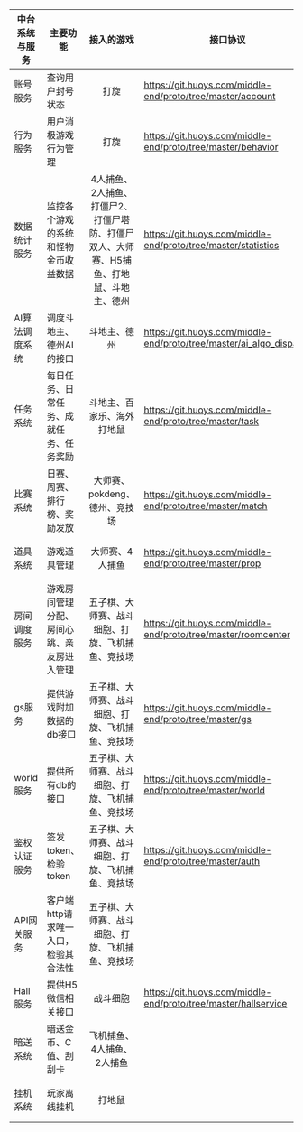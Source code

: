 | 中台系统与服务 | 主要功能                                   |                          接入的游戏                          | 接口协议                                                     | 负责人 |
| -------------- | ------------------------------------------ | :----------------------------------------------------------: | ------------------------------------------------------------ | ------ |
| 账号服务       | 查询用户封号状态                           |                             打旋                             | https://git.huoys.com/middle-end/proto/tree/master/account   | 朱文浩 |
| 行为服务       | 用户消极游戏行为管理                       |                             打旋                             | https://git.huoys.com/middle-end/proto/tree/master/behavior  | 朱文浩 |
| 数据统计服务   | 监控各个游戏的系统和怪物金币收益数据       | 4人捕鱼、2人捕鱼、打僵尸2、打僵尸塔防、打僵尸双人、大师赛、H5捕鱼、打地鼠、斗地主、德州 | https://git.huoys.com/middle-end/proto/tree/master/statistics | 许子涵 |
| AI算法调度系统 | 调度斗地主、德州AI的接口                   |                         斗地主、德州                         | https://git.huoys.com/middle-end/proto/tree/master/ai_algo_dispatch | 许子涵 |
| 任务系统       | 每日任务、日常任务、成就任务、任务奖励     |                  斗地主、百家乐、海外打地鼠                  | https://git.huoys.com/middle-end/proto/tree/master/task      | 朱文浩 |
| 比赛系统       | 日赛、周赛、排行榜、奖励发放               |                大师赛、pokdeng、德州、竞技场                 | https://git.huoys.com/middle-end/proto/tree/master/match     | 朱文浩 |
| 道具系统       | 游戏道具管理                               |                       大师赛、4人捕鱼                        | https://git.huoys.com/middle-end/proto/tree/master/prop      | 周起超 |
| 房间调度服务   | 游戏房间管理分配、房间心跳、亲友房进入管理 |       五子棋、大师赛、战斗细胞、打旋、飞机捕鱼、竞技场       | https://git.huoys.com/middle-end/proto/tree/master/roomcenter | 黄欢   |
| gs服务         | 提供游戏附加数据的db接口                   |       五子棋、大师赛、战斗细胞、打旋、飞机捕鱼、竞技场       | https://git.huoys.com/middle-end/proto/tree/master/gs        | 丁源超 |
| world服务      | 提供所有db的接口                           |       五子棋、大师赛、战斗细胞、打旋、飞机捕鱼、竞技场       | https://git.huoys.com/middle-end/proto/tree/master/world     | 丁源超 |
| 鉴权认证服务   | 签发token、检验token                       |       五子棋、大师赛、战斗细胞、打旋、飞机捕鱼、竞技场       | https://git.huoys.com/middle-end/proto/tree/master/auth      | 吴永超 |
| API网关服务    | 客户端http请求唯一入口，检验其合法性       |       五子棋、大师赛、战斗细胞、打旋、飞机捕鱼、竞技场       |                                                              | 吴永超 |
| Hall服务       | 提供H5微信相关接口                         |                           战斗细胞                           | https://git.huoys.com/middle-end/proto/tree/master/hallservice | 丁源超 |
| 暗送系统       | 暗送金币、C值、刮刮卡                      |                  飞机捕鱼、4人捕鱼、2人捕鱼                  |                                                              | 覃杰龙 |
| 挂机系统       | 玩家离线挂机                               |                            打地鼠                            |                                                              | 周起超 |

